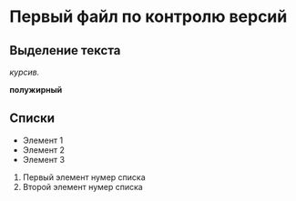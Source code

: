 # Первый файл по контролю версий

## Выделение текста

*курсив.*

**полужирный**

## Списки

* Элемент 1
* Элемент 2
* Элемент 3

1. Первый элемент нумер списка
2. Второй элемент нумер списка